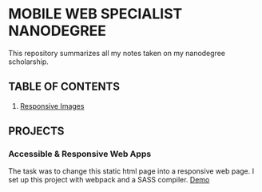 # MOBILE WEB SPECIALIST NANODEGREE

This repository summarizes all my notes taken on my nanodegree scholarship.

## TABLE OF CONTENTS
1. [Responsive Images](Responsive_Images.md)

## PROJECTS

### Accessible & Responsive Web Apps
The task was to change this static html page into a responsive web page. I set up this project with webpack and a SASS compiler.
[Demo](https://github.com/sedlareg/nd-rwdf)
